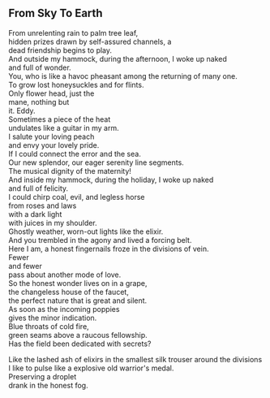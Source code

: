 From Sky To Earth
-----------------
From unrelenting rain to palm tree leaf,  
hidden prizes drawn by self-assured channels, a  
dead friendship begins to play.  
And outside my hammock, during the afternoon, I woke up naked  
and full of wonder.  
You, who is like a havoc pheasant among the returning of many one.  
To grow lost honeysuckles and for flints.  
Only flower head, just the  
mane, nothing but  
it. Eddy.  
Sometimes a piece of the heat  
undulates like a guitar in my arm.  
I salute your loving peach  
and envy your lovely pride.  
If I could connect the error and the sea.  
Our new splendor, our eager serenity line segments.  
The musical dignity of the maternity!  
And inside my hammock, during the holiday, I woke up naked  
and full of felicity.  
I could chirp coal, evil, and legless horse  
from roses and laws  
with a dark light  
with juices in my shoulder.  
Ghostly weather, worn-out lights like the elixir.  
And you trembled in the agony and lived a forcing belt.  
Here I am, a honest fingernails froze in the divisions of vein.  
Fewer  
and fewer  
pass about another mode of love.  
So the honest wonder lives on in a grape,  
the changeless house of the faucet,  
the perfect nature that is great and silent.  
As soon as the incoming poppies  
gives the minor indication.  
Blue throats of cold fire,  
green seams above a raucous fellowship.  
Has the field been dedicated with secrets?  
  
Like the lashed ash of elixirs in the smallest silk trouser around the divisions I like to pulse like a explosive old warrior's medal.  
Preserving a droplet  
drank in the honest fog.  
